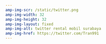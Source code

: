 ```yaml
---
amp-img-scr: /static/twitter.png
amp-img-width: 32
amp-img-height: 32
amp-img-layout: fixed
amp-img-alt: twitter rental mobil surabaya
amp-img-href: https://twitter.com/Tran991
---
```

